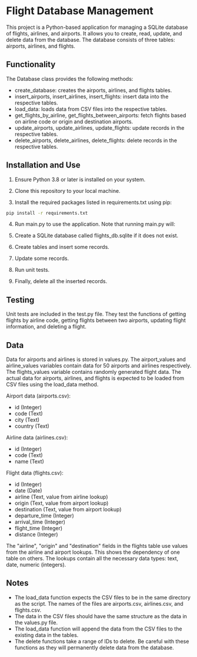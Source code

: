 # Flight Database Management
This project is a Python-based application for managing a SQLite database of flights, airlines, and airports. It allows you to create, read, update, and delete data from the database. The database consists of three tables: airports, airlines, and flights.

## Functionality
The Database class provides the following methods:

- create_database: creates the airports, airlines, and flights tables.
- insert_airports, insert_airlines, insert_flights: insert data into the respective tables.
- load_data: loads data from CSV files into the respective tables.
- get_flights_by_airline, get_flights_between_airports: fetch flights based on airline code or origin and destination airports.
- update_airports, update_airlines, update_flights: update records in the respective tables.
- delete_airports, delete_airlines, delete_flights: delete records in the respective tables.

## Installation and Use
1. Ensure Python 3.8 or later is installed on your system.

2. Clone this repository to your local machine.

3. Install the required packages listed in requirements.txt using pip:

```bash
pip install -r requirements.txt
```
4. Run main.py to use the application. Note that running main.py will:

5. Create a SQLite database called flights_db.sqlite if it does not exist.
6. Create tables and insert some records.
7. Update some records.
8. Run unit tests.
9. Finally, delete all the inserted records.

## Testing
Unit tests are included in the test.py file. They test the functions of getting flights by airline code, getting flights between two airports, updating flight information, and deleting a flight.

## Data
Data for airports and airlines is stored in values.py. The airport_values and airline_values variables contain data for 50 airports and airlines respectively. The flights_values variable contains randomly generated flight data. The actual data for airports, airlines, and flights is expected to be loaded from CSV files using the load_data method.

Airport data (airports.csv):

- id (Integer) 
- code (Text)
- city (Text)
- country (Text)

Airline data (airlines.csv):

- id (Integer)
- code (Text) 
- name (Text)

Flight data (flights.csv):

- id (Integer)
- date (Date)  
- airline (Text, value from airline lookup)
- origin (Text, value from airport lookup)
- destination (Text, value from airport lookup)
- departure_time (Integer)
- arrival_time (Integer)
- flight_time (Integer) 
- distance (Integer)

The "airline", "origin" and "destination" fields in the flights table use values from the airline and airport lookups. This shows the dependency of one table on others. The lookups contain all the necessary data types: text, date, numeric (integers).


## Notes
- The load_data function expects the CSV files to be in the same directory as the script. The names of the files are airports.csv, airlines.csv, and flights.csv.
- The data in the CSV files should have the same structure as the data in the values.py file.
- The load_data function will append the data from the CSV files to the existing data in the tables.
- The delete functions take a range of IDs to delete. Be careful with these functions as they will permanently delete data from the database.
